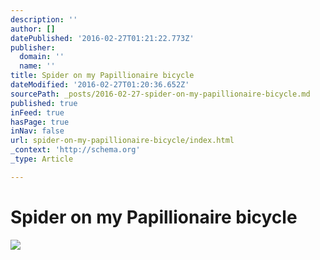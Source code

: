 ```yaml
---
description: ''
author: []
datePublished: '2016-02-27T01:21:22.773Z'
publisher:
  domain: ''
  name: ''
title: Spider on my Papillionaire bicycle
dateModified: '2016-02-27T01:20:36.652Z'
sourcePath: _posts/2016-02-27-spider-on-my-papillionaire-bicycle.md
published: true
inFeed: true
hasPage: true
inNav: false
url: spider-on-my-papillionaire-bicycle/index.html
_context: 'http://schema.org'
_type: Article

---
```

# Spider on my Papillionaire bicycle
![](https://the-grid-user-content.s3-us-west-2.amazonaws.com/87614e52-00a0-42d1-9dde-fe8d10fa1e71.png)